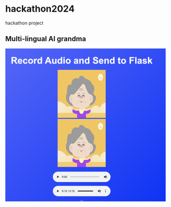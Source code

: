 # hackathon2024
hackathon project 

## Multi-lingual AI grandma

![screenshot](sample.png "App screenshot")